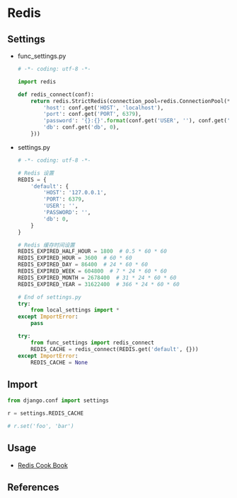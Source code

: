 # Redis

## Settings

* func_settings.py

  ```python
  # -*- coding: utf-8 -*-

  import redis

  def redis_connect(conf):
      return redis.StrictRedis(connection_pool=redis.ConnectionPool(**{
          'host': conf.get('HOST', 'localhost'),
          'port': conf.get('PORT', 6379),
          'password': '{}:{}'.format(conf.get('USER', ''), conf.get('PASSWORD', '')) if conf.get('USER') else '',
          'db': conf.get('db', 0),
      }))
  ```

* settings.py

  ```python
  # -*- coding: utf-8 -*-

  # Redis 设置
  REDIS = {
      'default': {
          'HOST': '127.0.0.1',
          'PORT': 6379,
          'USER': '',
          'PASSWORD': '',
          'db': 0,
      }
  }

  # Redis 缓存时间设置
  REDIS_EXPIRED_HALF_HOUR = 1800  # 0.5 * 60 * 60
  REDIS_EXPIRED_HOUR = 3600  # 60 * 60
  REDIS_EXPIRED_DAY = 86400  # 24 * 60 * 60
  REDIS_EXPIRED_WEEK = 604800  # 7 * 24 * 60 * 60
  REDIS_EXPIRED_MONTH = 2678400  # 31 * 24 * 60 * 60
  REDIS_EXPIRED_YEAR = 31622400  # 366 * 24 * 60 * 60

  # End of settings.py
  try:
      from local_settings import *
  except ImportError:
      pass

  try:
      from func_settings import redis_connect
      REDIS_CACHE = redis_connect(REDIS.get('default', {}))
  except ImportError:
      REDIS_CACHE = None
  ```

## Import

```python
from django.conf import settings

r = settings.REDIS_CACHE

# r.set('foo', 'bar')
```

## Usage

* [Redis Cook Book](https://xxx-cook-book.gitbooks.io/redis-cook-book/content/Python/redis-py/)

## References

